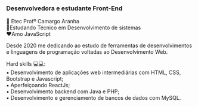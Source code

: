 ### Desenvolvedora e estudante Front-End
📍 Etec Profº Camargo Aranha <br>
📖Estudando Técnico em Desenvolvimento de sistemas<br>
❤️Amo JavaScript <br>

Desde 2020 me dedicando ao estudo de ferramentas de desenvolvimentos e linguagens de programação voltadas ao Desenvolvimento Web.<br>

Hard skills 💻💻: <br>
▪ Desenvolvimento de aplicações web intermediárias com HTML, CSS, Bootstrap e Javascript; <br>
▪ Aperfeiçoando ReactJs; <br>
▪ Desenvolvimento backend com Java e PHP; <br>
▪ Desenvolvimento e gerenciamento de bancos de dados com MySQL. <br>
